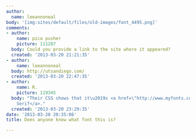 ```yaml
---
author:
  name: leeannoneal
body: '[img:sites/default/files/old-images/font_4495.png]'
comments:
- author:
    name: pica pusher
    picture: 111287
  body: Could you provide a link to the site where it appeared?
  created: '2013-03-20 21:21:35'
- author:
    name: leeannoneal
  body: http://utsandiego.com/
  created: '2013-03-20 22:47:35'
- author:
    name: R.
    picture: 119345
  body: "Their CSS shows that it\u2019s <a href=\"http://www.myfonts.com/fonts/paratype/pt-serif-pro/\">PT
    Serif</a>."
  created: '2013-03-20 23:29:35'
date: '2013-03-20 20:35:06'
title: Does anyone know what font this is?

---
```

